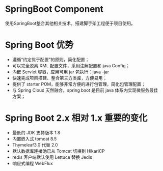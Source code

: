 # SpringBoot Component
    
使用SpringBoot整合其他相关技术，搭建脚手架工程便于项目使用。


# Spring Boot 优势
- 遵循“约定优于配置”的原则，简化配置；
- 可以完全脱离 XML 配置文件，采用注解配置和 java Config；
- 内嵌 Servlet 容器，应用可用 jar 包执行：java -jar
- 快速完成项目搭建、整合第三方类库，方便易用；
- 提供了 starter POM，能够非常方便的进行包管理，简化包管理配置；
- 与 Spring Cloud 天然融合，spring boot 是目前 java 体系内实现微服务最佳方案；

# Spring Boot 2.x 相对 1.x 重要的变化
- 最低的 JDK 支持版本 1.8
- 内置嵌入式 tomcat 8.5
- Thymeleaf3.0 代替 2.0
- 默认数据库连接池已从 Tomcat 切换到 HikariCP
- redis 客户端默认使用 Lettuce 替换 Jedis
- 响应式编程 WebFlux
